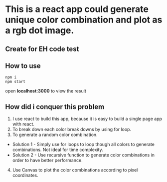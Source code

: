 # This is a react app could generate unique color combination and plot as a rgb dot image.  
## Create for EH code test

## How to use 
```
npm i
npm start
```

open __localhost:3000__ to view the result

## How did i conquer this problem
1. I use react to build this app, because it is easy to build a single page app with react. 
2. To break down each color break downs by using for loop. 
3. To generate a random color combination. 
  * Solution 1 - Simply use for loops to loop though all colors to generate combinations. Not ideal for time complexity.
  * Solution 2 - Use recursive function to generate color combinations in order to have better performance.  
4. Use Canvas to plot the color combinations according to pixel coordinates. 